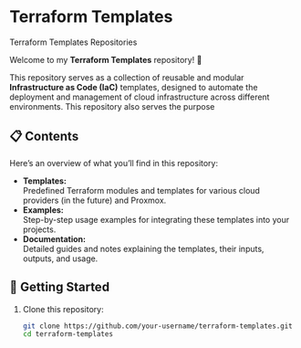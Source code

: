 # Terraform Templates
Terraform Templates Repositories

Welcome to my **Terraform Templates** repository! 🎉 

This repository serves as a collection of reusable and modular **Infrastructure as Code (IaC)** templates, designed to automate the deployment and management of cloud infrastructure across different environments. This repository also serves the purpose 

## 📋 Contents

Here’s an overview of what you’ll find in this repository:

- **Templates:**  
  Predefined Terraform modules and templates for various cloud providers (in the future) and Proxmox.
- **Examples:**  
  Step-by-step usage examples for integrating these templates into your projects.
- **Documentation:**  
  Detailed guides and notes explaining the templates, their inputs, outputs, and usage.



## 🚀 Getting Started

1. Clone this repository:  
   ```bash
   git clone https://github.com/your-username/terraform-templates.git
   cd terraform-templates
